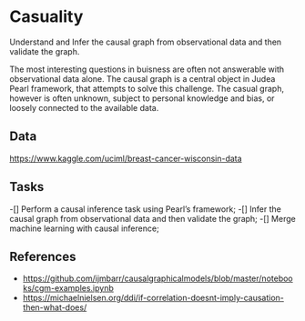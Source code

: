 # Casuality
Understand and Infer the causal graph from observational data and then validate the graph.

The most interesting questions in buisness are often not answerable with observational data alone.
The causal graph is a central object in Judea Pearl framework, that attempts to solve this challenge. The casual graph, however is often unknown, subject to personal knowledge and bias, or loosely connected to the available data. 

## Data
https://www.kaggle.com/uciml/breast-cancer-wisconsin-data


## Tasks 
-[] Perform a causal inference task using Pearl’s framework;
-[] Infer the causal graph from observational data and then validate the graph;
-[] Merge machine learning with causal inference;



## References
- https://github.com/ijmbarr/causalgraphicalmodels/blob/master/notebooks/cgm-examples.ipynb
- https://michaelnielsen.org/ddi/if-correlation-doesnt-imply-causation-then-what-does/